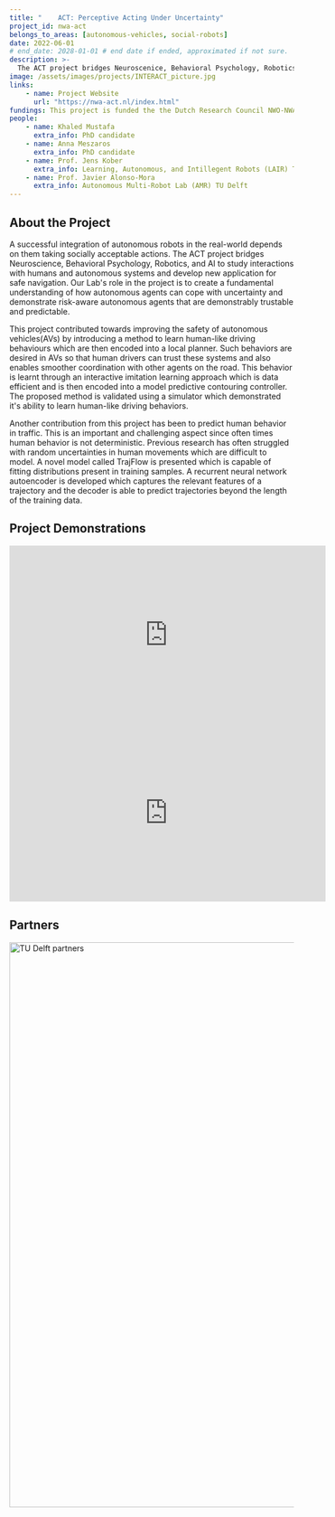 ```yaml
---
title: "	ACT: Perceptive Acting Under Uncertainty"
project_id: nwa-act
belongs_to_areas: [autonomous-vehicles, social-robots]
date: 2022-06-01
# end_date: 2028-01-01 # end date if ended, approximated if not sure.
description: >-
  The ACT project bridges Neuroscenice, Behavioral Psychology, Robotics, and AI to study interactions with humans and autonomous systems and develop new application for safe navigation. Our Lab's role in the project is to create a fundamental understanding of how autonomous agents can cope with uncertainty and demonstrate risk-aware autonomous agents that are demonstrably trustable and predictable.
image: /assets/images/projects/INTERACT_picture.jpg
links:
    - name: Project Website
      url: "https://nwa-act.nl/index.html"
fundings: This project is funded the the Dutch Research Council NWO-NWA, within the "Acting under Uncertainty (ACT)" project (Grant No. NWA.1292.19.298). 
people:
    - name: Khaled Mustafa 
      extra_info: PhD candidate
    - name: Anna Meszaros
      extra_info: PhD candidate
    - name: Prof. Jens Kober
      extra_info: Learning, Autonomous, and Intillegent Robots (LAIR) TU Delft
    - name: Prof. Javier Alonso-Mora
      extra_info: Autonomous Multi-Robot Lab (AMR) TU Delft
---
```

<!-- # Here you put the main body of the page, in markdown. You can also mix in html, or change this .md to .html -->
## About the Project
A successful integration of autonomous robots in the real-world depends on them taking socially acceptable actions. The ACT project bridges Neuroscience, Behavioral Psychology, Robotics, and AI to study interactions with humans and autonomous systems and develop new application for safe navigation. Our Lab's role in the project is to create a fundamental understanding of how autonomous agents can cope with uncertainty and demonstrate risk-aware autonomous agents that are demonstrably trustable and predictable.

This project contributed towards improving the safety of autonomous vehicles(AVs) by introducing a method to learn human-like driving behaviours which are then encoded into a local planner. Such behaviors are desired in AVs so that human drivers can trust these systems and also enables smoother coordination with other agents on the road. This behavior is learnt through an interactive imitation learning approach which is data efficient and is then encoded into a model predictive contouring controller. The proposed method is validated using a simulator which demonstrated it's ability to learn human-like driving behaviors. 

Another contribution from this project has been to predict human behavior in traffic. This is an important and challenging aspect since often times human behavior is not deterministic. Previous research has often struggled with random uncertainties in human movements which are difficult to model. A novel model called TrajFlow is presented which is capable of fitting distributions present in training samples. A recurrent neural network autoencoder is developed which captures the relevant features of a trajectory and the decoder is able to predict trajectories beyond the length of the training data. 
  

## Project Demonstrations

<div class="video-wrapper ratio ratio-16x9"> 
  <iframe width="560" height="315" src="https://www.youtube.com/embed/UmbrTs14BnU?si=7lgawQiG1Il2TV9g&mute=1" title="YouTube video player" frameborder="0" allow="accelerometer; autoplay; clipboard-write; encrypted-media; gyroscope; picture-in-picture; web-share" referrerpolicy="strict-origin-when-cross-origin" allowfullscreen></iframe>
</div>
<div class="video-wrapper ratio ratio-16x9">  
  <iframe width="560" height="315" src="https://www.youtube.com/embed/xPomLRHs-II?si=20t0JYx8X6RMxBLb&mute=1" title="YouTube video player" frameborder="0" allow="accelerometer; autoplay; clipboard-write; encrypted-media; gyroscope; picture-in-picture; web-share" referrerpolicy="strict-origin-when-cross-origin" allowfullscreen></iframe>
</div>

## Partners

<img class="img-fluid" src="{% include fix_link.html link='/assets/images/projects/ACT-NWA/partners.png' %}" alt="TU Delft partners" style="height: auto; width: 1000px;">

